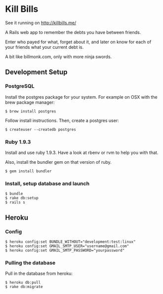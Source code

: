 Kill Bills
==========

See it running on http://killbills.me/

A Rails web app to remember the debts you have between friends.

Enter who payed for what, forget about it, and later on know for each of your friends what your current debt is.

A bit like billmonk.com, only with more ninja swords.


Development Setup
-----------------

### PostgreSQL

Install the postgres package for your system. For example on OSX with the brew package manager:

    $ brew install postgres

Follow install instructions. Then, create a postgres user:

    $ createuser --createdb postgres

### Ruby 1.9.3

Install and use ruby 1.9.3. Have a look at rbenv or rvm to help you with that.

Also, install the bundler gem on that version of ruby.

    $ gem install bundler

### Install, setup database and launch

    $ bundle
    $ rake db:setup
    $ rails s


Heroku
------

### Config

    $ heroku config:set BUNDLE_WITHOUT="development:test:linux"
    $ heroku config:set GMAIL_SMTP_USER="username@gmail.com"
    $ heroku config:set GMAIL_SMTP_PASSWORD="yourpassword"

### Pulling the database

Pull in the database from heroku:

    $ heroku db:pull
    $ rake db:migrate

